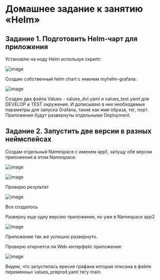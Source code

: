 # Домашнее задание к занятию «Helm»

## Задание 1. Подготовить Helm-чарт для приложения

Установлю на ноду Helm используя скрипт:

![image](https://github.com/user-attachments/assets/d683095f-78d7-4931-b73c-063ffb66fcc9)

Создаю собственный helm chart с именем myhelm-grafana:

![image](https://github.com/user-attachments/assets/d154b0ff-5fba-48cd-b24e-d243dd0a2f00)

Создаю два файла Values - values_dvl.yaml и values_test.yaml для DEVELOP и TEST окружения. 
И дописываю в них необходимые параметры для запуска Grafana, такие как имя образа, тег, порт. Приложения будут развернуты отдельными Deployment.

## Задание 2. Запустить две версии в разных неймспейсах

Создам отдельный Namespace с именем app1, запущу обе версии приложения в этом Namespace:

![image](https://github.com/user-attachments/assets/7da3cc79-9732-432b-baa4-46328d23f9d3)

![image](https://github.com/user-attachments/assets/8671937b-3949-4cd2-8595-87ede1956761)

Проверю результат

![image](https://github.com/user-attachments/assets/afdec573-e8cd-4f37-8163-b38b6f50262b)

Все создалось

Разверну еще одну версию приложения, но уже в Namespace app2

![image](https://github.com/user-attachments/assets/fc7d04bd-e593-461c-bdd0-a1092d144134)

Приложение так же успешно развернуто. 

Проверю откроется ли Web-интерфейс приложения:

![image](https://github.com/user-attachments/assets/41178bc4-52e4-4e36-8c18-016451668fb7)

Видем, что запустилась вресия графана которая описана в файле переменных values_preprod.yaml тегу main.

